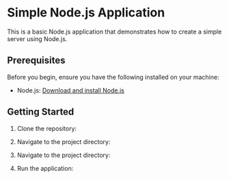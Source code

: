 # Simple Node.js Application

This is a basic Node.js application that demonstrates how to create a simple server using Node.js.

## Prerequisites

Before you begin, ensure you have the following installed on your machine:

- Node.js: [Download and install Node.js](https://nodejs.org/)

## Getting Started

1. Clone the repository:

2. Navigate to the project directory:

3. Navigate to the project directory:

4. Run the application:
